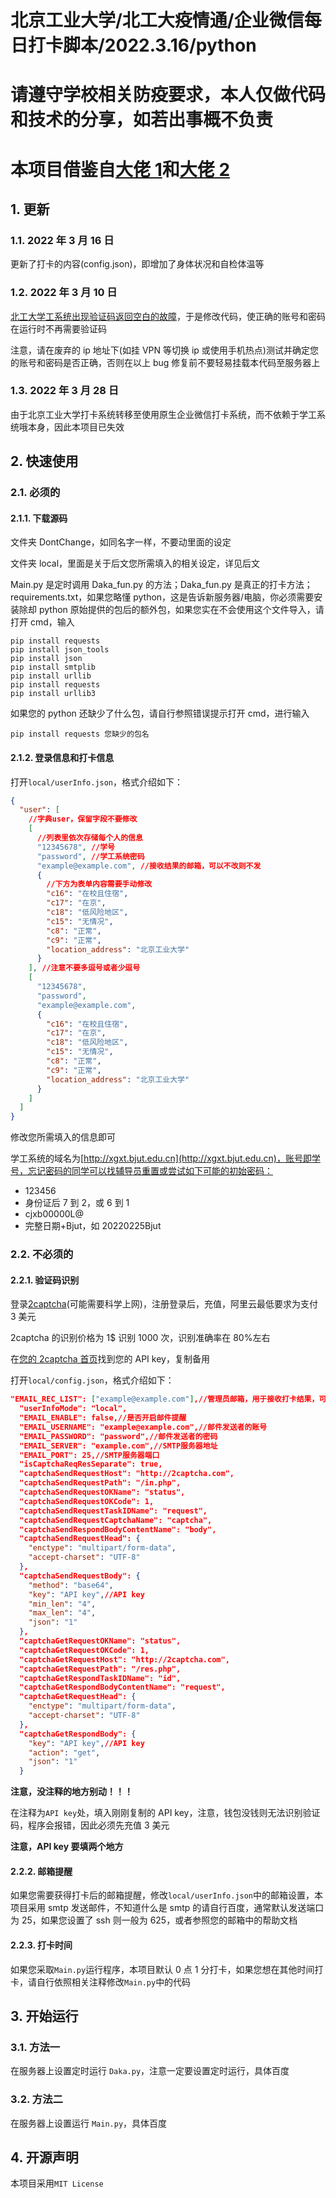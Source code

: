 # 北京工业大学/北工大疫情通/企业微信每日打卡脚本/2022.3.16/python

# 请遵守学校相关防疫要求，本人仅做代码和技术的分享，如若出事概不负责

# **本项目借鉴自[大佬 1](https://github.com/HTY-DBY/BJUT-Auto-Daka)和[大佬 2](https://github.com/tsosunchia/bjut_autosignin/)**

## 1. 更新

### 1.1. 2022 年 3 月 16 日

更新了打卡的内容(config.json)，即增加了身体状况和自检体温等

### 1.2. 2022 年 3 月 10 日

[北工大学工系统出现验证码返回空白的故障](https://hty.ink/1802/ "北工大学工系统出现验证码返回空白的故障")，于是修改代码，使正确的账号和密码在运行时不再需要验证码

注意，请在废弃的 ip 地址下(如挂 VPN 等切换 ip 或使用手机热点)测试并确定您的账号和密码是否正确，否则在以上 bug 修复前不要轻易挂载本代码至服务器上

### 1.3. 2022 年 3 月 28 日

由于北京工业大学打卡系统转移至使用原生企业微信打卡系统，而不依赖于学工系统哦本身，因此本项目已失效

## 2. 快速使用

### 2.1. 必须的

#### 2.1.1. 下载源码

文件夹 DontChange，如同名字一样，不要动里面的设定

文件夹 local，里面是关于后文您所需填入的相关设定，详见后文

Main.py 是定时调用 Daka_fun.py 的方法；Daka_fun.py 是真正的打卡方法；requirements.txt，如果您略懂 python，这是告诉新服务器/电脑，你必须需要安装除却 python 原始提供的包后的额外包，如果您实在不会使用这个文件导入，请打开 cmd，输入

```
pip install requests
pip install json_tools
pip install json
pip install smtplib
pip install urllib
pip install requests
pip install urllib3
```

如果您的 python 还缺少了什么包，请自行参照错误提示打开 cmd，进行输入

```
pip install requests 您缺少的包名
```

#### 2.1.2. 登录信息和打卡信息

打开`local/userInfo.json`，格式介绍如下：

```json
{
  "user": [
    //字典user，保留字段不要修改
    [
      //列表里依次存储每个人的信息
      "12345678", //学号
      "password", //学工系统密码
      "example@example.com", //接收结果的邮箱，可以不改则不发
      {
        //下方为表单内容需要手动修改
        "c16": "在校且住宿",
        "c17": "在京",
        "c18": "低风险地区",
        "c15": "无情况",
        "c8": "正常",
        "c9": "正常",
        "location_address": "北京工业大学"
      }
    ], //注意不要多逗号或者少逗号
    [
      "12345678",
      "password",
      "example@example.com",
      {
        "c16": "在校且住宿",
        "c17": "在京",
        "c18": "低风险地区",
        "c15": "无情况",
        "c8": "正常",
        "c9": "正常",
        "location_address": "北京工业大学"
      }
    ]
  ]
}
```

修改您所需填入的信息即可

学工系统的域名为[http://xgxt.bjut.edu.cn](http://xgxt.bjut.edu.cn)，账号即学号，忘记密码的同学可以找辅导员重置或尝试如下可能的初始密码：

- 123456
- 身份证后 7 到 2，或 6 到 1
- cjxb00000L@
- 完整日期+Bjut，如 20220225Bjut

### 2.2. 不必须的

#### 2.2.1. 验证码识别

登录[2captcha](https://2captcha.com/)(可能需要科学上网)，注册登录后，充值，阿里云最低要求为支付 3 美元

2captcha 的识别价格为 1$ 识别 1000 次，识别准确率在 80%左右

在[您的 2captcha 首页](https://2captcha.com/enterpage)找到您的 API key，复制备用

打开`local/config.json`，格式介绍如下：

```json
"EMAIL_REC_LIST": ["example@example.com"],//管理员邮箱，用于接收打卡结果，可以不改
  "userInfoMode": "local",
  "EMAIL_ENABLE": false,//是否开启邮件提醒
  "EMAIL_USERNAME": "example@example.com",//邮件发送者的账号
  "EMAIL_PASSWORD": "password",//邮件发送者的密码
  "EMAIL_SERVER": "example.com",//SMTP服务器地址
  "EMAIL_PORT": 25,//SMTP服务器端口
  "isCaptchaReqResSeparate": true,
  "captchaSendRequestHost": "http://2captcha.com",
  "captchaSendRequestPath": "/in.php",
  "captchaSendRequestOKName": "status",
  "captchaSendRequestOKCode": 1,
  "captchaSendRequestTaskIDName": "request",
  "captchaSendRequestCaptchaName": "captcha",
  "captchaSendRespondBodyContentName": "body",
  "captchaSendRequestHead": {
    "enctype": "multipart/form-data",
    "accept-charset": "UTF-8"
  },
  "captchaSendRequestBody": {
    "method": "base64",
    "key": "API key",//API key
    "min_len": "4",
    "max_len": "4",
    "json": "1"
  },
  "captchaGetRequestOKName": "status",
  "captchaGetRequestOKCode": 1,
  "captchaGetRequestHost": "http://2captcha.com",
  "captchaGetRequestPath": "/res.php",
  "captchaGetRespondTaskIDName": "id",
  "captchaGetRespondBodyContentName": "request",
  "captchaGetRequestHead": {
    "enctype": "multipart/form-data",
    "accept-charset": "UTF-8"
  },
  "captchaGetRespondBody": {
    "key": "API key",//API key
    "action": "get",
    "json": "1"
  }
```

**注意，没注释的地方别动！！！**

在注释为`API key`处，填入刚刚复制的 API key，注意，钱包没钱则无法识别验证码，程序会报错，因此必须先充值 3 美元

**注意，API key 要填两个地方**

#### 2.2.2. 邮箱提醒

如果您需要获得打卡后的邮箱提醒，修改`local/userInfo.json`中的邮箱设置，本项目采用 smtp 发送邮件，不知道什么是 smtp 的请自行百度，通常默认发送端口为 25，如果您设置了 ssh 则一般为 625，或者参照您的邮箱中的帮助文档

#### 2.2.3. 打卡时间

如果您采取`Main.py`运行程序，本项目默认 0 点 1 分打卡，如果您想在其他时间打卡，请自行依照相关注释修改`Main.py`中的代码

## 3. 开始运行

### 3.1. 方法一

在服务器上设置定时运行 `Daka.py`，注意一定要设置定时运行，具体百度

### 3.2. 方法二

在服务器上设置运行 `Main.py`，具体百度

## 4. 开源声明

本项目采用`MIT License`
